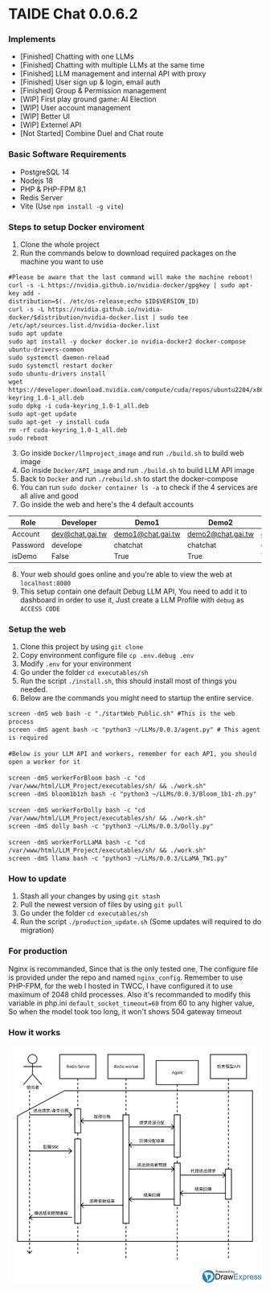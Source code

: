 # TAIDE Chat 0.0.6.2
### Implements
* [Finished] Chatting with one LLMs
* [Finished] Chatting with multiple LLMs at the same time
* [Finished] LLM management and internal API with proxy
* [Finished] User sign up & login, email auth
* [Finished] Group & Permission management
* [WIP] First play ground game: AI Election
* [WIP] User account management
* [WIP] Better UI
* [WIP] Externel API
* [Not Started] Combine Duel and Chat route

### Basic Software Requirements
* PostgreSQL 14
* Nodejs 18
* PHP & PHP-FPM 8.1
* Redis Server
* Vite (Use `npm install -g vite`)

### Steps to setup Docker enviroment
1. Clone the whole project
2. Run the commands below to download required packages on the machine you want to use
```shell
#Please be aware that the last command will make the machine reboot!
curl -s -L https://nvidia.github.io/nvidia-docker/gpgkey | sudo apt-key add -
distribution=$(. /etc/os-release;echo $ID$VERSION_ID)
curl -s -L https://nvidia.github.io/nvidia-docker/$distribution/nvidia-docker.list | sudo tee /etc/apt/sources.list.d/nvidia-docker.list
sudo apt update
sudo apt install -y docker docker.io nvidia-docker2 docker-compose ubuntu-drivers-common
sudo systemctl daemon-reload
sudo systemctl restart docker
sudo ubuntu-drivers install
wget https://developer.download.nvidia.com/compute/cuda/repos/ubuntu2204/x86_64/cuda-keyring_1.0-1_all.deb
sudo dpkg -i cuda-keyring_1.0-1_all.deb
sudo apt-get update
sudo apt-get -y install cuda
rm -rf cuda-keyring_1.0-1_all.deb
sudo reboot
```
3. Go inside `Docker/llmproject_image` and run `./build.sh` to build web image
4. Go inside `Docker/API_image` and run `./build.sh` to build LLM API image
5. Back to `Docker` and run `./rebuild.sh` to start the docker-compose
6. You can run `sudo docker container ls -a` to check if the 4 services are all alive and good
7. Go inside the web and here's the 4 default accounts

Role | Developer | Demo1 | Demo2 | Demo3
--- | --- | --- | --- | --- 
Account | dev@chat.gai.tw | demo1@chat.gai.tw | demo2@chat.gai.tw | demo3@chat.gai.tw 
Password | develope | chatchat | chatchat | chatchat 
isDemo | False | True | True | True 
8. Your web should goes online and you're able to view the web at `localhost:8080`
9. This setup contain one default Debug LLM API, You need to add it to dashboard in order to use it, Just create a LLM Profile with `debug` as `ACCESS CODE`

### Setup the web 
1. Clone this project by using `git clone`
2. Copy environment configure file `cp .env.debug .env`
3. Modify `.env` for your environment
4. Go under the folder `cd executables/sh`
5. Run the script `./install.sh`, this should install most of things you needed.
6. Below are the commands you might need to startup the entire service.
```shell
screen -dmS web bash -c "./startWeb_Public.sh" #This is the web process
screen -dmS agent bash -c "python3 ~/LLMs/0.0.3/agent.py" # This agent is required

#Below is your LLM API and workers, remember for each API, you should open a worker for it

screen -dmS workerForBloom bash -c "cd /var/www/html/LLM_Project/executables/sh/ && ./work.sh"
screen -dmS bloom1b1zh bash -c "python3 ~/LLMs/0.0.3/Bloom_1b1-zh.py"

screen -dmS workerForDolly bash -c "cd /var/www/html/LLM_Project/executables/sh/ && ./work.sh"
screen -dmS dolly bash -c "python3 ~/LLMs/0.0.3/Dolly.py"

screen -dmS workerForLLaMA bash -c "cd /var/www/html/LLM_Project/executables/sh/ && ./work.sh"
screen -dmS llama bash -c "python3 ~/LLMs/0.0.3/LLaMA_TW1.py"
```

### How to update
1. Stash all your changes by using `git stash`
2. Pull the newest version of files by using `git pull`
3. Go under the folder `cd executables/sh`
4. Run the script `./production_update.sh`
(Some updates will required to do migration)

### For production
Nginx is recommanded, Since that is the only tested one,
The configure file is provided under the repo and named `nginx_config`.
Remember to use PHP-FPM, for the web I hosted in TWCC,
I have configured it to use maximum of 2048 child processes.
Also it's recommanded to modify this variable in php.ini
`default_socket_timeout=60` from 60 to any higher value,
So when the model took too long, it won't shows 504 gateway timeout

### How it works
![arch](web/demo/arch.png?raw=true "Architecture to complete jobs")
